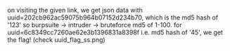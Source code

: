 on visiting the given link, we get json data with uuid=202cb962ac59075b964b07152d234b70, which is the md5 hash of '123' so 
burpsuite -> intruder -> bruteforce md5 of 1-100. for uuid=6c8349cc7260ae62e3b1396831a8398f i.e. md5 hash of '45', we get the flag! (check uuid_flag_ss.png)